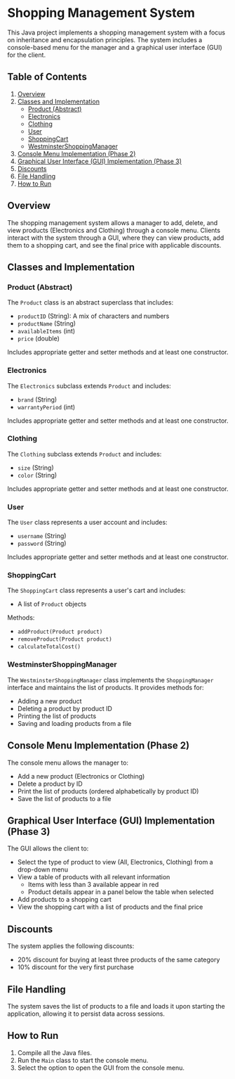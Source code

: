 # Shopping Management System

This Java project implements a shopping management system with a focus on inheritance and encapsulation principles. The system includes a console-based menu for the manager and a graphical user interface (GUI) for the client.

## Table of Contents

1. [Overview](#overview)
2. [Classes and Implementation](#classes-and-implementation)
   - [Product (Abstract)](#product-abstract)
   - [Electronics](#electronics)
   - [Clothing](#clothing)
   - [User](#user)
   - [ShoppingCart](#shoppingcart)
   - [WestminsterShoppingManager](#westminstershoppingmanager)
3. [Console Menu Implementation (Phase 2)](#console-menu-implementation-phase-2)
4. [Graphical User Interface (GUI) Implementation (Phase 3)](#graphical-user-interface-gui-implementation-phase-3)
5. [Discounts](#discounts)
6. [File Handling](#file-handling)
7. [How to Run](#how-to-run)

## Overview

The shopping management system allows a manager to add, delete, and view products (Electronics and Clothing) through a console menu. Clients interact with the system through a GUI, where they can view products, add them to a shopping cart, and see the final price with applicable discounts.

## Classes and Implementation

### Product (Abstract)

The `Product` class is an abstract superclass that includes:
- `productID` (String): A mix of characters and numbers
- `productName` (String)
- `availableItems` (int)
- `price` (double)

Includes appropriate getter and setter methods and at least one constructor.

### Electronics

The `Electronics` subclass extends `Product` and includes:
- `brand` (String)
- `warrantyPeriod` (int)

Includes appropriate getter and setter methods and at least one constructor.

### Clothing

The `Clothing` subclass extends `Product` and includes:
- `size` (String)
- `color` (String)

Includes appropriate getter and setter methods and at least one constructor.

### User

The `User` class represents a user account and includes:
- `username` (String)
- `password` (String)

Includes appropriate getter and setter methods and at least one constructor.

### ShoppingCart

The `ShoppingCart` class represents a user's cart and includes:
- A list of `Product` objects

Methods:
- `addProduct(Product product)`
- `removeProduct(Product product)`
- `calculateTotalCost()`

### WestminsterShoppingManager

The `WestminsterShoppingManager` class implements the `ShoppingManager` interface and maintains the list of products. It provides methods for:
- Adding a new product
- Deleting a product by product ID
- Printing the list of products
- Saving and loading products from a file

## Console Menu Implementation (Phase 2)

The console menu allows the manager to:
- Add a new product (Electronics or Clothing)
- Delete a product by ID
- Print the list of products (ordered alphabetically by product ID)
- Save the list of products to a file

## Graphical User Interface (GUI) Implementation (Phase 3)

The GUI allows the client to:
- Select the type of product to view (All, Electronics, Clothing) from a drop-down menu
- View a table of products with all relevant information
  - Items with less than 3 available appear in red
  - Product details appear in a panel below the table when selected
- Add products to a shopping cart
- View the shopping cart with a list of products and the final price

## Discounts

The system applies the following discounts:
- 20% discount for buying at least three products of the same category
- 10% discount for the very first purchase

## File Handling

The system saves the list of products to a file and loads it upon starting the application, allowing it to persist data across sessions.

## How to Run

1. Compile all the Java files.
2. Run the `Main` class to start the console menu.
3. Select the option to open the GUI from the console menu.
